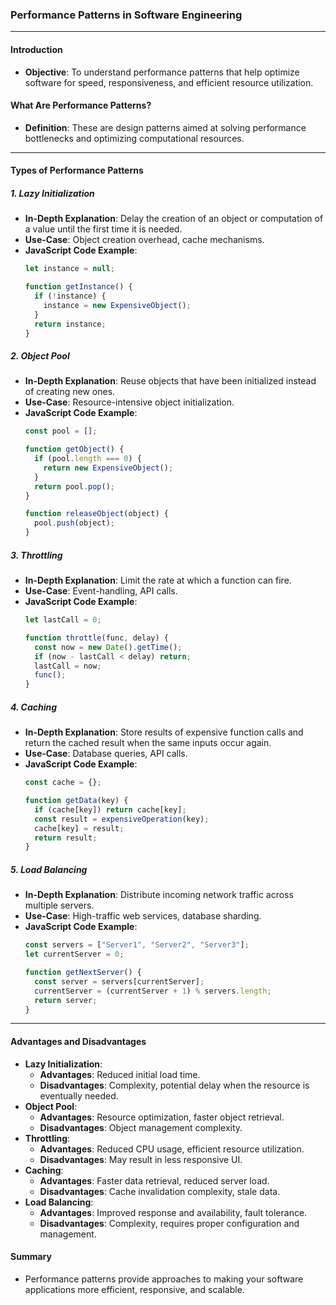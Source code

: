 ### Performance Patterns in Software Engineering

---

#### Introduction
- **Objective**: To understand performance patterns that help optimize software for speed, responsiveness, and efficient resource utilization.

#### What Are Performance Patterns?
- **Definition**: These are design patterns aimed at solving performance bottlenecks and optimizing computational resources.

---

#### Types of Performance Patterns

##### 1. Lazy Initialization
- **In-Depth Explanation**: Delay the creation of an object or computation of a value until the first time it is needed.
- **Use-Case**: Object creation overhead, cache mechanisms.
- **JavaScript Code Example**:
  ```javascript
  let instance = null;

  function getInstance() {
    if (!instance) {
      instance = new ExpensiveObject();
    }
    return instance;
  }
  ```

##### 2. Object Pool
- **In-Depth Explanation**: Reuse objects that have been initialized instead of creating new ones.
- **Use-Case**: Resource-intensive object initialization.
- **JavaScript Code Example**:
  ```javascript
  const pool = [];

  function getObject() {
    if (pool.length === 0) {
      return new ExpensiveObject();
    }
    return pool.pop();
  }

  function releaseObject(object) {
    pool.push(object);
  }
  ```

##### 3. Throttling
- **In-Depth Explanation**: Limit the rate at which a function can fire.
- **Use-Case**: Event-handling, API calls.
- **JavaScript Code Example**:
  ```javascript
  let lastCall = 0;

  function throttle(func, delay) {
    const now = new Date().getTime();
    if (now - lastCall < delay) return;
    lastCall = now;
    func();
  }
  ```

##### 4. Caching
- **In-Depth Explanation**: Store results of expensive function calls and return the cached result when the same inputs occur again.
- **Use-Case**: Database queries, API calls.
- **JavaScript Code Example**:
  ```javascript
  const cache = {};

  function getData(key) {
    if (cache[key]) return cache[key];
    const result = expensiveOperation(key);
    cache[key] = result;
    return result;
  }
  ```

##### 5. Load Balancing
- **In-Depth Explanation**: Distribute incoming network traffic across multiple servers.
- **Use-Case**: High-traffic web services, database sharding.
- **JavaScript Code Example**: 
  ```javascript
  const servers = ["Server1", "Server2", "Server3"];
  let currentServer = 0;

  function getNextServer() {
    const server = servers[currentServer];
    currentServer = (currentServer + 1) % servers.length;
    return server;
  }
  ```

---

#### Advantages and Disadvantages
- **Lazy Initialization**:
  - **Advantages**: Reduced initial load time.
  - **Disadvantages**: Complexity, potential delay when the resource is eventually needed.
- **Object Pool**:
  - **Advantages**: Resource optimization, faster object retrieval.
  - **Disadvantages**: Object management complexity.
- **Throttling**:
  - **Advantages**: Reduced CPU usage, efficient resource utilization.
  - **Disadvantages**: May result in less responsive UI.
- **Caching**:
  - **Advantages**: Faster data retrieval, reduced server load.
  - **Disadvantages**: Cache invalidation complexity, stale data.
- **Load Balancing**:
  - **Advantages**: Improved response and availability, fault tolerance.
  - **Disadvantages**: Complexity, requires proper configuration and management.

#### Summary
- Performance patterns provide approaches to making your software applications more efficient, responsive, and scalable.